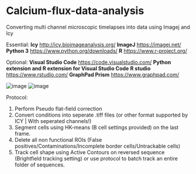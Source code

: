 # Calcium-flux-data-analysis
Converting multi channel microscopic timelapses into data using Imagej and Icy

Essential:
**Icy**       http://icy.bioimageanalysis.org/
**ImageJ**    https://imagej.net/
**Python 3**  https://www.python.org/downloads/
**R**         https://www.r-project.org/

Optional: 
**Visual Studio Code** https://code.visualstudio.com/
**Python extension and R extension for Visual Studio Code**
**R studio** https://www.rstudio.com/ 
**GraphPad Prism** https://www.graphpad.com/

![image](https://user-images.githubusercontent.com/71385957/139680713-6e707879-2b99-41f6-9891-2a2346d249ff.png) ![image](https://user-images.githubusercontent.com/71385957/139680918-87c589a8-bf01-4de8-b2a7-3f4e8fb86441.png)


Protocol:
  
1. Perform Pseudo flat-field correction
2. Convert conditions into seperate .tiff files (or other format supported by ICY | With seperated channels!)
3. Segment cells using HK-means (B cell settings provided) on the last frame.
4. Delete all non functional ROIs (False positives/Contaminations/Incomplete border cells/Untrackable cells)
5. Track cell shape using Active Contours on reversed sequence (Brightfield tracking setting)
          or use protocol to batch track an entire folder of sequences.
